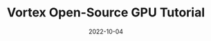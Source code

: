 ---
title: "Vortex Open-Source GPU Tutorial"
collection: talks
type: "Tutorial Presentation"
venue: "55th Annual IEEE/ACM International Symposium on Microarchitecture"
date: 2022-10-04
location: "Chicago, IL"
---